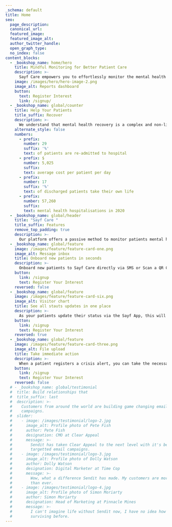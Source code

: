 ```yaml
---
_schema: default
title: Home
seo:
  page_description:
  canonical_url:
  featured_image:
  featured_image_alt:
  author_twitter_handle:
  open_graph_type:
  no_index: false
content_blocks:
  - _bookshop_name: home/hero
    title: Mindful Monitoring for Better Patient Care
    description: >-
      Sayf Care empowers you to effortlessly monitor the mental health and well-being of both in and out-patients, ensuring a positive recovery journey for all.
    image: /images/hero/hero-image-2.png
    image_alt: Reports dashboard
    button:
      text: Register Interest
      link: /signup/
  - _bookshop_name: global/counter
    title: Help Your Patients
    title_suffix: Recover
    description: >-
      We understand that mental health recovery is a complex and non-linear process. Sayf Care can help to minimize readmissions and reduce the risk of post-care suicide, while also improving patients' outlook on their path to recovery.
    alternate_style: false
    numbers:
      - prefix: 
        number: 29
        suffix: '%'
        text: of patients are re-admitted to hospital
      - prefix: $
        number: 5,025
        suffix:
        text: average cost per patient per day
      - prefix:
        number: 17
        suffix: '%'
        text: of discharged patients take their own life
      - prefix:
        number: 57,260
        suffix: 
        text: mental health hospitalisations in 2020
  - _bookshop_name: global/header
    title: "Sayf Care "
    title_suffix: Features
    remove_top_padding: true
    description: >-
      Our platform offers a passive method to monitor patients mental health while in hospital care and for a pre-determined period of time following their discharge. Hospital Staff can take the necessary steps to avoid any serious injury or relapse with individual patients.
  - _bookshop_name: global/feature
    image: /images/feature/feature-card-one.png
    image_alt: Message inbox
    title: Onboard new patients in seconds
    description: >-
      Onboard new patients to Sayf Care directly via SMS or Scan a QR Code with their device. Patients simply answer a few questions and they will be instantly connected to your Sayf Care.
    button:
      link: /signup
      text: Register Your Interest
    reversed: false
  - _bookshop_name: global/feature
    image: /images/feature/feature-card-six.png
    image_alt: Visitor chart
    title: See all stauts updates in one place
    description: >-
      As your patients update their status via the Sayf App, this will be displayed on your dashboard in real time with historical analytics available.
    button:
      link: /signup
      text: Register Your Interest
    reversed: true
  - _bookshop_name: global/feature
    image: /images/feature/feature-card-three.png
    image_alt: File upload
    title: Take immediate action
    description: >-
      When a patient registers a crisis alert, you can take the necessary steps to ensure patient safety. This may include calling emergency services or reaching out directly to the patient. The patient will also be invited to connect with Lifeline.
    button:
      link: /signup
      text: Register Your Interest
    reversed: false
  # - _bookshop_name: global/testimonial
  #  title: Build relationships that
  #  title_suffix: last
  #  description: >-
  #    Customers from around the world are building game changing email marketing
  #    campaigns.
  #  slider:
  #    - image: /images/testimonial/logo-2.jpg
  #      image_alt: Profile photo of Pete Fish
  #      author: Pete Fish
  #      designation: CMO at Clear Appeal
  #      message: >-
  #        Sendit has taken Clear Appeal to the next level with it's beautiful
  #        targetted email campaigns.
  #    - image: /images/testimonial/logo-3.jpg
  #      image_alt: Profile photo of Dolly Watson
  #      author: Dolly Watson
  #      designation: Digital Marketer at Time Cop
  #      message: >-
  #        Wow, what a difference Sendit has made. My customers are more engaged
  #        than ever.
  #    - image: /images/testimonial/logo-4.jpg
  #      image_alt: Profile photo of Simon Moriarty
  #      author: Simon Moriarty
  #      designation: Head of Marketing at Pinnacle Mines
  #      message: >-
  #        I can't imagine life without Sendit now, I have no idea how we were
  #        surviving before.
---
```

